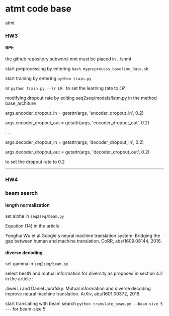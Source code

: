 # atmt code base

atmt

### HW3 ###
#### BPE ####

the github repository subword-nmt must be placed in ../snmt

start preprocessing by entering `bash mypreprocess_baseline_data.sh`

start training by entering `python train.py`

or `python train.py --lr LR ` to set the learning rate to *LR*

modifying dropout rate by editing seq2seq/models/lstm.py in the method base_architure

args.encoder_dropout_in = getattr(args, 'encoder_dropout_in', 0.2)

args.encoder_dropout_out = getattr(args, 'encoder_dropout_out', 0.2)

. . .

args.decoder_dropout_in = getattr(args, 'decoder_dropout_in', 0.2)

args.decoder_dropout_out = getattr(args, 'decoder_dropout_out', 0.2)

to set the dropout rate to 0.2

-----------------------------------------------------------------------------------

### HW4 ###

### beam search ###

#### length normalization ####

set alpha in `seq2seq/beam.py`

Equation (14) in the article 

Yonghui Wu et al Google's neural machine translation system: Bridging the gap between human
and machine translation. CoRR, abs/1609.08144, 2016.


#### diverse decoding #### 

set gamma in `seq2seq/beam.py`

select bestN and mutual information for diversity as proposed in section 4.2 in the article : 

Jiwei Li and Daniel Jurafsky. Mutual information and diverse decoding improve neural
machine translation. ArXiv, abs/1601.00372, 2016.

start translating with beam search
`python translate_beam.py --beam-size 5 `       --- for beam-size 5 


